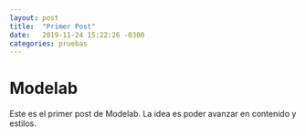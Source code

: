 ```yaml
---
layout: post
title:  "Primer Post"
date:   2019-11-24 15:22:26 -0300
categories: pruebas
---
```


# Modelab

Este es el primer post de Modelab. La idea es poder avanzar en contenido y estilos.
